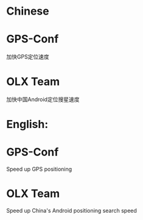 # Chinese
# GPS-Conf
加快GPS定位速度
# OLX Team
加快中国Android定位搜星速度

# English:
# GPS-Conf
 Speed ​​up GPS positioning
 # OLX Team
 Speed ​​up China's Android positioning search speed

